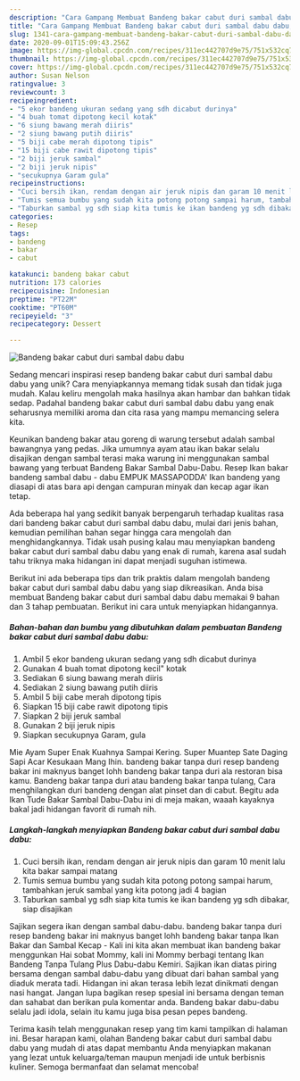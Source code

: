 ```yaml
---
description: "Cara Gampang Membuat Bandeng bakar cabut duri sambal dabu dabu, Lezat"
title: "Cara Gampang Membuat Bandeng bakar cabut duri sambal dabu dabu, Lezat"
slug: 1341-cara-gampang-membuat-bandeng-bakar-cabut-duri-sambal-dabu-dabu-lezat
date: 2020-09-01T15:09:43.256Z
image: https://img-global.cpcdn.com/recipes/311ec442707d9e75/751x532cq70/bandeng-bakar-cabut-duri-sambal-dabu-dabu-foto-resep-utama.jpg
thumbnail: https://img-global.cpcdn.com/recipes/311ec442707d9e75/751x532cq70/bandeng-bakar-cabut-duri-sambal-dabu-dabu-foto-resep-utama.jpg
cover: https://img-global.cpcdn.com/recipes/311ec442707d9e75/751x532cq70/bandeng-bakar-cabut-duri-sambal-dabu-dabu-foto-resep-utama.jpg
author: Susan Nelson
ratingvalue: 3
reviewcount: 3
recipeingredient:
- "5 ekor bandeng ukuran sedang yang sdh dicabut durinya"
- "4 buah tomat dipotong kecil kotak"
- "6 siung bawang merah diiris"
- "2 siung bawang putih diiris"
- "5 biji cabe merah dipotong tipis"
- "15 biji cabe rawit dipotong tipis"
- "2 biji jeruk sambal"
- "2 biji jeruk nipis"
- "secukupnya Garam gula"
recipeinstructions:
- "Cuci bersih ikan, rendam dengan air jeruk nipis dan garam 10 menit lalu kita bakar sampai matang"
- "Tumis semua bumbu yang sudah kita potong potong sampai harum, tambahkan jeruk sambal yang kita potong jadi 4 bagian"
- "Taburkan sambal yg sdh siap kita tumis ke ikan bandeng yg sdh dibakar, siap disajikan"
categories:
- Resep
tags:
- bandeng
- bakar
- cabut

katakunci: bandeng bakar cabut 
nutrition: 173 calories
recipecuisine: Indonesian
preptime: "PT22M"
cooktime: "PT60M"
recipeyield: "3"
recipecategory: Dessert

---
```



![Bandeng bakar cabut duri sambal dabu dabu](https://img-global.cpcdn.com/recipes/311ec442707d9e75/751x532cq70/bandeng-bakar-cabut-duri-sambal-dabu-dabu-foto-resep-utama.jpg)

Sedang mencari inspirasi resep bandeng bakar cabut duri sambal dabu dabu yang unik? Cara menyiapkannya memang tidak susah dan tidak juga mudah. Kalau keliru mengolah maka hasilnya akan hambar dan bahkan tidak sedap. Padahal bandeng bakar cabut duri sambal dabu dabu yang enak seharusnya memiliki aroma dan cita rasa yang mampu memancing selera kita.

Keunikan bandeng bakar atau goreng di warung tersebut adalah sambal bawangnya yang pedas. Jika umumnya ayam atau ikan bakar selalu disajikan dengan sambal terasi maka warung ini menggunakan sambal bawang yang terbuat Bandeng Bakar Sambal Dabu-Dabu. Resep Ikan bakar bandeng sambal dabu - dabu EMPUK MASSAPODDA&#39; Ikan bandeng yang diasapi di atas bara api dengan campuran minyak dan kecap agar ikan tetap.

Ada beberapa hal yang sedikit banyak berpengaruh terhadap kualitas rasa dari bandeng bakar cabut duri sambal dabu dabu, mulai dari jenis bahan, kemudian pemilihan bahan segar hingga cara mengolah dan menghidangkannya. Tidak usah pusing kalau mau menyiapkan bandeng bakar cabut duri sambal dabu dabu yang enak di rumah, karena asal sudah tahu triknya maka hidangan ini dapat menjadi suguhan istimewa.


Berikut ini ada beberapa tips dan trik praktis dalam mengolah bandeng bakar cabut duri sambal dabu dabu yang siap dikreasikan. Anda bisa membuat Bandeng bakar cabut duri sambal dabu dabu memakai 9 bahan dan 3 tahap pembuatan. Berikut ini cara untuk menyiapkan hidangannya.

<!--inarticleads1-->

##### Bahan-bahan dan bumbu yang dibutuhkan dalam pembuatan Bandeng bakar cabut duri sambal dabu dabu:

1. Ambil 5 ekor bandeng ukuran sedang yang sdh dicabut durinya
1. Gunakan 4 buah tomat dipotong kecil&#34; kotak
1. Sediakan 6 siung bawang merah diiris
1. Sediakan 2 siung bawang putih diiris
1. Ambil 5 biji cabe merah dipotong tipis
1. Siapkan 15 biji cabe rawit dipotong tipis
1. Siapkan 2 biji jeruk sambal
1. Gunakan 2 biji jeruk nipis
1. Siapkan secukupnya Garam, gula


Mie Ayam Super Enak Kuahnya Sampai Kering. Super Muantep Sate Daging Sapi Acar Kesukaan Mang Ihin. bandeng bakar tanpa duri resep bandeng bakar ini maknyus banget lohh bandeng bakar tanpa duri ala restoran bisa kamu. Bandeng bakar tanpa duri atau bandeng bakar tanpa tulang, Cara menghilangkan duri bandeng dengan alat pinset dan di cabut. Begitu ada Ikan Tude Bakar Sambal Dabu-Dabu ini di meja makan, waaah kayaknya bakal jadi hidangan favorit di rumah nih. 

<!--inarticleads2-->

##### Langkah-langkah menyiapkan Bandeng bakar cabut duri sambal dabu dabu:

1. Cuci bersih ikan, rendam dengan air jeruk nipis dan garam 10 menit lalu kita bakar sampai matang
1. Tumis semua bumbu yang sudah kita potong potong sampai harum, tambahkan jeruk sambal yang kita potong jadi 4 bagian
1. Taburkan sambal yg sdh siap kita tumis ke ikan bandeng yg sdh dibakar, siap disajikan


Sajikan segera ikan dengan sambal dabu-dabu. bandeng bakar tanpa duri resep bandeng bakar ini maknyus banget lohh bandeng bakar tanpa Ikan Bakar dan Sambal Kecap - Kali ini kita akan membuat ikan bandeng bakar menggunkan Hai sobat Mommy, kali ini Mommy berbagi tentang Ikan Bandeng Tanpa Tulang Plus Dabu-dabu Kemiri. Sajikan ikan diatas piring bersama dengan sambal dabu-dabu yang dibuat dari bahan sambal yang diaduk merata tadi. Hidangan ini akan terasa lebih lezat dinikmati dengan nasi hangat. Jangan lupa bagikan resep spesial ini bersama dengan teman dan sahabat dan berikan pula komentar anda. Bandeng bakar dabu-dabu selalu jadi idola, selain itu kamu juga bisa pesan pepes bandeng. 

Terima kasih telah menggunakan resep yang tim kami tampilkan di halaman ini. Besar harapan kami, olahan Bandeng bakar cabut duri sambal dabu dabu yang mudah di atas dapat membantu Anda menyiapkan makanan yang lezat untuk keluarga/teman maupun menjadi ide untuk berbisnis kuliner. Semoga bermanfaat dan selamat mencoba!
